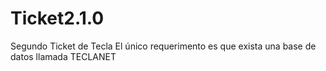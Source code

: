 # Ticket2.1.0
 Segundo Ticket de Tecla
El único requerimento es que exista una base de datos llamada TECLANET
